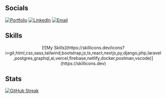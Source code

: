 ## Socials
[![Portfolio](https://img.shields.io/badge/Portfolio-Andrew-success?style=flat&logo=A-Frame)](https://millsdev.netlify.app/)
[![LinkedIn](https://img.shields.io/badge/LinkedIn-Andrew-blue?style=flat&logo=linkedin)](https://www.linkedin.com/in/amills25/)
[![Email](https://img.shields.io/badge/Email-awmills25@gmail.com-red?style=flat&logo=Minutemailer)](mailto:awmills25@gmail.com)

## Skills
<p align="center">
  [![My Skills](https://skillicons.dev/icons?i=git,html,css,sass,tailwind,bootstrap,js,ts,react,nextjs,py,django,php,laravel,postgres,graphql,ai,vercel,firebase,netlify,docker,postman,vscode)](https://skillicons.dev)
</p>

## Stats
[![GitHub Streak](https://streak-stats.demolab.com?user=amills25&theme=solarized-light&mode=weekly&exclude_days=Sun%2CSat)](https://git.io/streak-stats)

<!--
**amills25/amills25** is a ✨ _special_ ✨ repository because its `README.md` (this file) appears on your GitHub profile.

Here are some ideas to get you started:

- 🔭 I’m currently working on ...
- 🌱 I’m currently learning ...
- 👯 I’m looking to collaborate on ...
- 🤔 I’m looking for help with ...
- 💬 Ask me about ...
- 📫 How to reach me: ...
- 😄 Pronouns: ...
- ⚡ Fun fact: ...
-->
